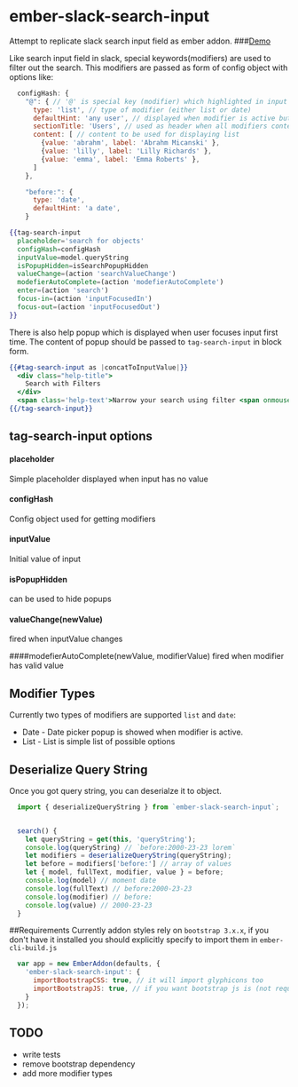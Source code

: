 # ember-slack-search-input
Attempt to replicate slack search input field as ember addon. 
###[Demo](http://ember-slack-search-input.surge.sh)

Like search input field in slack, special keywords(modifiers) are used to filter out the search. This modifiers are passed as form of config object with options like:

```javascript
  configHash: {
    "@": { // '@' is special key (modifier) which highlighted in input
      type: 'list', // type of modifier (either list or date)
      defaultHint: 'any user', // displayed when modifier is active but has no value
      sectionTitle: 'Users', // used as header when all modifiers content displayed 
      content: [ // content to be used for displaying list 
        {value: 'abrahm', label: 'Abrahm Micanski' }, 
        {value: 'lilly', label: 'Lilly Richards' },
        {value: 'emma', label: 'Emma Roberts' },
      ]
    },

    "before:": {
      type: 'date', 
      defaultHint: 'a date',
    }
```

```hbs
{{tag-search-input
  placeholder='search for objects'
  configHash=configHash
  inputValue=model.queryString 
  isPopupHidden=isSearchPopupHidden
  valueChange=(action 'searchValueChange')
  modefierAutoComplete=(action 'modefierAutoComplete')
  enter=(action 'search')
  focus-in=(action 'inputFocusedIn')
  focus-out=(action 'inputFocusedOut')
}}
```
There is also help popup which is displayed when user focuses input first time. The content of popup should be passed to `tag-search-input` in block form. 

```hbs
{{#tag-search-input as |concatToInputValue|}}
  <div class="help-title">
    Search with Filters
  </div>
  <span class='help-text'>Narrow your search using filter <span onmousedown={{action concatToInputValue 'before:'}} class='modifier'>before:</span>, <span onmousedown={{action concatToInputValue 'channel:'}} class='modifier'>channel:</span> or <span onmousedown={{action concatToInputValue '@'}} class='modifier'>@</span>. Or press plus key <span onmousedown={{action concatToInputValue '+'}} class='modifier'>+</span> to get all available filters</span>
{{/tag-search-input}}
```

## tag-search-input options

#### placeholder
Simple placeholder displayed when input has no value

#### configHash
Config object used for getting modifiers

#### inputValue
Initial value of input 

#### isPopupHidden
can be used to hide popups 

#### valueChange(newValue)
fired when inputValue changes 

####modefierAutoComplete(newValue, modifierValue)
fired when modifier has valid value

## Modifier Types
Currently two types of modifiers are supported `list` and `date`:
  * Date - Date picker popup is showed when modifier is active.
  * List - List is simple list of possible options

## Deserialize Query String 
Once you got query string, you can deserialze it to object.

```javascript
  import { deserializeQueryString } from `ember-slack-search-input`;


  search() {
    let queryString = get(this, 'queryString');
    console.log(queryString) // `before:2000-23-23 lorem`
    let modifiers = deserializeQueryString(queryString);
    let before = modifiers['before:'] // array of values
    let { model, fullText, modifier, value } = before;
    console.log(model) // moment date
    console.log(fullText) // before:2000-23-23
    console.log(modifier) // before:
    console.log(value) // 2000-23-23
  }
```

##Requirements 
Currently addon styles rely on `bootstrap 3.x.x`, if you don't have it installed you should explicitly specify to import them in `ember-cli-build.js` 
```javascript 
  var app = new EmberAddon(defaults, {
    'ember-slack-search-input': {
      importBootstrapCSS: true, // it will import glyphicons too 
      importBootstrapJS: true, // if you want bootstrap js is (not required for addon)
    }
  });
```

## TODO
* write tests
* remove bootstrap dependency 
* add more modifier types
